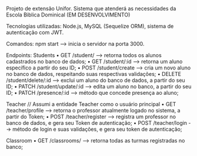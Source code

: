 Projeto de extensão Unifor. Sistema que atenderá as necessidades da Escola Biblica Dominical
(EM DESENVOLVIMENTO)

Tecnologias utilizadas: Node.js, MySQL (Sequelize ORM), sistema de autenticação com JWT.

Comandos: npm start --> inicia o servidor na porta 3000.

Endpoints:
Students
• GET /student/ --> retorna todos os alunos cadastrados no banco de dados;
• GET /student/:id --> retorna um aluno específico a partir do seu ID;
• POST /student/create --> cria um novo aluno no banco de dados, respeitando suas respectivas validações;
• DELETE /student/delete/:id --> exclui um aluno do banco de dados, a partir do seu ID;
• PATCH /student/update/:id --> edita um aluno no banco, a partir do seu ID;
• PATCH /presence/:id --> método que concede presença ao aluno;

Teacher // Assumi a entidade Teacher como o usuário principal
• GET /teacher/profile --> retorna o professor atualmente logado no sistema, a partir do Token;
• POST /teacher/register --> registra um professor no banco de dados, e gera seu Token de autenticação;
• POST /teacher/login --> método de login e suas validações, e gera seu token de autenticação;

Classroom
• GET /classrooms/ --> retorna todas as turmas registradas no banco;

